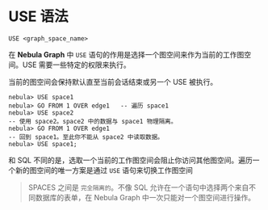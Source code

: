 # USE 语法

```ngql
USE <graph_space_name>
```

在 **Nebula Graph** 中 `USE` 语句的作用是选择一个图空间来作为当前的工作图空间。USE 需要一些特定的权限来执行。

当前的图空间会保持默认直至当前会话结束或另一个 USE 被执行。

```ngql
nebula> USE space1
nebula> GO FROM 1 OVER edge1   -- 遍历 space1
nebula> USE space2
-- 使用 space2。space2 中的数据与 space1 物理隔离。
nebula> GO FROM 1 OVER edge1
-- 回到 space1。至此你不能从 space2 中读取数据。
nebula> USE space1;
```

和 SQL 不同的是，选取一个当前的工作图空间会阻止你访问其他图空间。遍历一个新的图空间的唯一方案是通过 `USE` 语句来切换工作图空间

> SPACES 之间是 `完全隔离的`。不像 SQL 允许在一个语句中选择两个来自不同数据库的表单，在 Nebula Graph 中一次只能对一个图空间进行操作。
